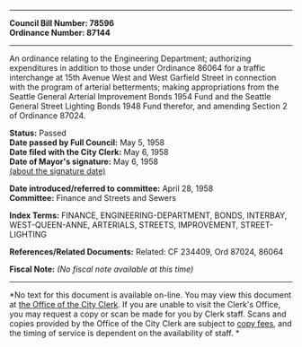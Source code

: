 * * * * *  
  
**Council Bill Number: [](#h0)[](#h2)78596**   
**Ordinance Number: 87144**  
  
* * * * *  
  
An ordinance relating to the Engineering Department; authorizing expenditures in addition to those under Ordinance 86064 for a traffic interchange at 15th Avenue West and West Garfield Street in connection with the program of arterial betterments; making appropriations from the Seattle General Arterial Improvement Bonds 1954 Fund and the Seattle General Street Lighting Bonds 1948 Fund therefor, and amending Section 2 of Ordinance 87024.  
  
**Status:** Passed   
**Date passed by Full Council:** May 5, 1958   
**Date filed with the City Clerk:** May 6, 1958   
**Date of Mayor's signature:** May 6, 1958   
[(about the signature date)](/~public/approvaldate.htm)   
  
  
**Date introduced/referred to committee:** April 28, 1958   
**Committee:** Finance and Streets and Sewers   
  
**Index Terms:** FINANCE, ENGINEERING-DEPARTMENT, BONDS, INTERBAY, WEST-QUEEN-ANNE, ARTERIALS, STREETS, IMPROVEMENT, STREET-LIGHTING  
  
**References/Related Documents:** Related: CF 234409, Ord 87024, 86064  
  
**Fiscal Note:** *(No fiscal note available at this time)*  
  
* * * * *  
  
*No text for this document is available on-line. You may view this document at [the Office of the City Clerk](http://www.seattle.gov/leg/clerk/contactUs.htm). If you are unable to visit the Clerk's Office, you may request a copy or scan be made for you by Clerk staff. Scans and copies provided by the Office of the City Clerk are subject to [copy fees](http://clerk.seattle.gov/~public/clerkfees.htm), and the timing of service is dependent on the availability of staff. *  
  
  
